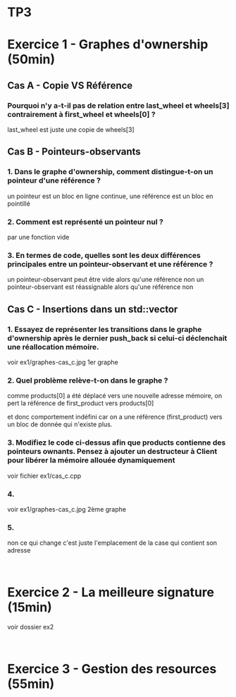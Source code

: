 # TP3
# Exercice 1 - Graphes d'ownership (50min)

## Cas A - Copie VS Référence

### Pourquoi n'y a-t-il pas de relation entre last_wheel et wheels[3] contrairement à first_wheel et wheels[0] ?
last_wheel est juste une copie de wheels[3]


## Cas B - Pointeurs-observants
### 1. Dans le graphe d'ownership, comment distingue-t-on un pointeur d'une référence ?
un pointeur est un bloc en ligne continue, une référence est un bloc en pointillé

### 2. Comment est représenté un pointeur nul ?
par une fonction vide

### 3. En termes de code, quelles sont les deux différences principales entre un pointeur-observant et une référence ?
un pointeur-observant peut être vide alors qu'une référence non
un pointeur-observant est réassignable alors qu'une référence non


## Cas C - Insertions dans un std::vector

### 1. Essayez de représenter les transitions dans le graphe d'ownership après le dernier push_back si celui-ci déclenchait une réallocation mémoire.
voir ex1/graphes-cas_c.jpg 1er graphe

### 2. Quel problème relève-t-on dans le graphe ?
comme products[0] a été déplacé vers une nouvelle adresse mémoire, on pert la référence de first_product vers products[0]

et donc comportement indéfini car on a une référence (first_product) vers un bloc de donnée qui n'existe plus.

### 3. Modifiez le code ci-dessus afin que products contienne des pointeurs ownants. Pensez à ajouter un destructeur à Client pour libérer la mémoire allouée dynamiquement
voir fichier ex1/cas_c.cpp

### 4.
voir ex1/graphes-cas_c.jpg 2ème graphe

### 5.
non
ce qui change c'est juste l'emplacement de la case qui contient son adresse


<br>


# Exercice 2 - La meilleure signature (15min)
voir dossier ex2


<br>


# Exercice 3 - Gestion des resources (55min)









































